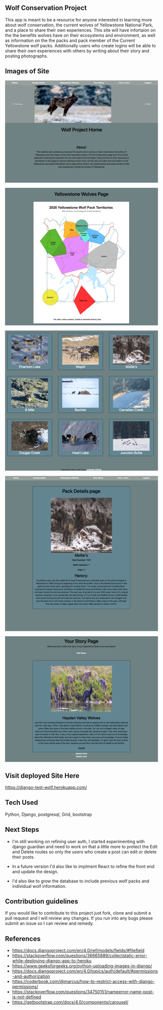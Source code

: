 ## Wolf Conservation Project

This app is meant to be a resource for anyone interested in learning more about wolf conservation, the current wolves of Yellowstone National Park, and a place to share their own experiences.   This site will have infortaion on the the benefits wolves have on their ecosystems and environment, as well as information on the the packs and pack member of the  Current Yellowstone wolf packs.  Additionally users who create logins will be able to share their own experiences with others by writing about their story and posting photographs. 

##  Images of Site

!["site1"](./IMAGES/Site1.PNG)

!["site2"](./IMAGES/Site2.PNG)

!["site3"](./IMAGES/site3.PNG)

!["site4"](./IMAGES/site4.PNG)

!["site5"](./IMAGES/site5.PNG)



## Visit deployed Site Here

https://django-test-wolf.herokuapp.com/

## Tech Used

Python, Django, postgresql, Grid, bootstrap

## Next Steps

- I'm still working on refining user auth, I started experimenting with django guardian and need to work on that a little more to protect the Edit and Delete routes so only the users who create a post can edit or delete their posts.

- In a future version I'd also like to implment React to refine the front end and update the design. 

- I'd also like to grow the database to include previous wolf packs and individual wolf information. 

## Contribution guidelines

If you would like to contribute to this project just fork, clone and submit a pull request and I will review any changes.  If you run into any bugs please submit an issue so I can review and remedy. 

## References

- https://docs.djangoproject.com/en/4.0/ref/models/fields/#filefield
- https://stackoverflow.com/questions/36665889/collectstatic-error-while-deploying-django-app-to-heroku
- https://www.geeksforgeeks.org/python-uploading-images-in-django/
- https://docs.djangoproject.com/en/4.0/topics/auth/default/#permissions-and-authorization
- https://coderbook.com/@marcus/how-to-restrict-access-with-django-permissions/
- https://stackoverflow.com/questions/34750151/nameerror-name-post-is-not-defined
- https://getbootstrap.com/docs/4.0/components/carousel/

